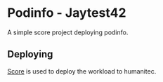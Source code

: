 # Podinfo - Jaytest42

A simple score project deploying podinfo.

## Deploying

[Score](https://score.dev/) is used to deploy the workload to humanitec.
